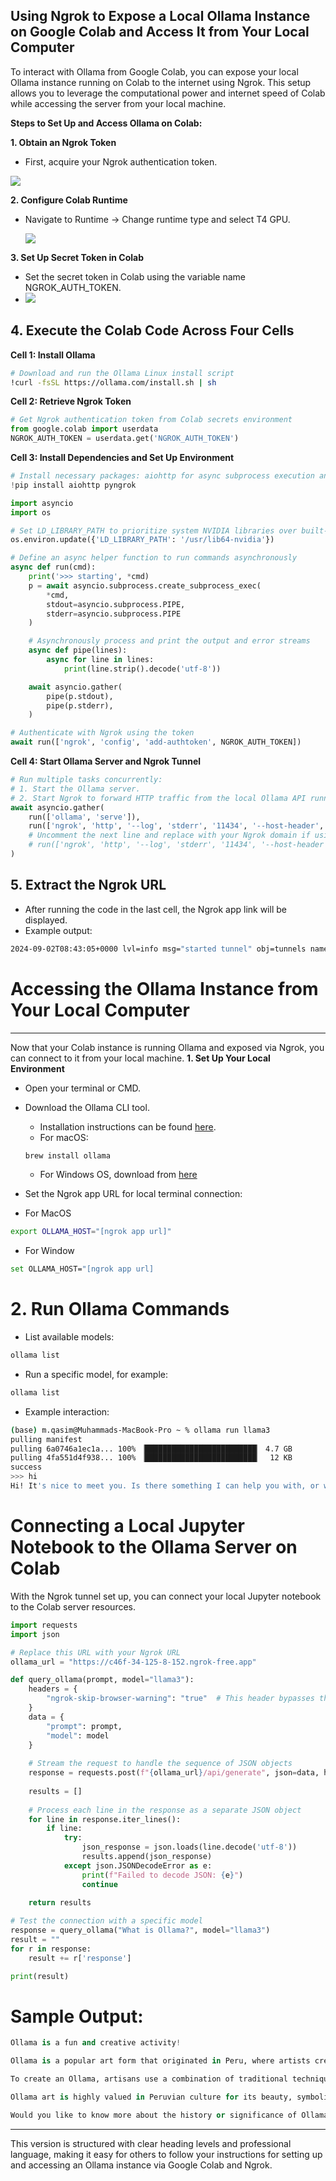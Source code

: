 ## Using Ngrok to Expose a Local Ollama Instance on Google Colab and Access It from Your Local Computer

To interact with Ollama from Google Colab, you can expose your local Ollama instance running on Colab to the internet using Ngrok. This setup allows you to leverage the computational power and internet speed of Colab while accessing the server from your local machine.

**Steps to Set Up and Access Ollama on Colab:**

**1. Obtain an Ngrok Token**
 - First, acquire your Ngrok authentication token.
   
<img src="image1.png"></img>

**2. Configure Colab Runtime**

 - Navigate to Runtime -> Change runtime type and select T4 GPU.
   
   <img src="image2.png"></img>
   
**3. Set Up Secret Token in Colab**

   - Set the secret token in Colab using the variable name NGROK_AUTH_TOKEN.
   - 
     <img src="image3.png"></img>
     
## 4. Execute the Colab Code Across Four Cells
**Cell 1: Install Ollama**
```bash
# Download and run the Ollama Linux install script
!curl -fsSL https://ollama.com/install.sh | sh
```
**Cell 2: Retrieve Ngrok Token**
```python
# Get Ngrok authentication token from Colab secrets environment
from google.colab import userdata
NGROK_AUTH_TOKEN = userdata.get('NGROK_AUTH_TOKEN')
```
**Cell 3: Install Dependencies and Set Up Environment**
```python
# Install necessary packages: aiohttp for async subprocess execution and pyngrok for Ngrok integration
!pip install aiohttp pyngrok

import asyncio
import os

# Set LD_LIBRARY_PATH to prioritize system NVIDIA libraries over built-in ones
os.environ.update({'LD_LIBRARY_PATH': '/usr/lib64-nvidia'})

# Define an async helper function to run commands asynchronously
async def run(cmd):
    print('>>> starting', *cmd)
    p = await asyncio.subprocess.create_subprocess_exec(
        *cmd,
        stdout=asyncio.subprocess.PIPE,
        stderr=asyncio.subprocess.PIPE
    )

    # Asynchronously process and print the output and error streams
    async def pipe(lines):
        async for line in lines:
            print(line.strip().decode('utf-8'))

    await asyncio.gather(
        pipe(p.stdout),
        pipe(p.stderr),
    )

# Authenticate with Ngrok using the token
await run(['ngrok', 'config', 'add-authtoken', NGROK_AUTH_TOKEN])
```
**Cell 4: Start Ollama Server and Ngrok Tunnel**
```python
# Run multiple tasks concurrently:
# 1. Start the Ollama server.
# 2. Start Ngrok to forward HTTP traffic from the local Ollama API running on localhost:11434.
await asyncio.gather(
    run(['ollama', 'serve']),
    run(['ngrok', 'http', '--log', 'stderr', '11434', '--host-header', 'localhost:11434']),
    # Uncomment the next line and replace with your Ngrok domain if using a static URL
    # run(['ngrok', 'http', '--log', 'stderr', '11434', '--host-header', 'localhost:11434', '--domain', 'insert-your-static-ngrok-domain-here']),
)
```
## 5. Extract the Ngrok URL
 - After running the code in the last cell, the Ngrok app link will be displayed.
 - Example output:
 ```bash
2024-09-02T08:43:05+0000 lvl=info msg="started tunnel" obj=tunnels name=command_line addr=http://localhost:11434 url=https://c46f-34-125-8-152.ngrok-free.app
 ```
# Accessing the Ollama Instance from Your Local Computer
------------------------------------------------------
Now that your Colab instance is running Ollama and exposed via Ngrok, you can connect to it from your local machine.
**1. Set Up Your Local Environment**

 - Open your terminal or CMD.

 - Download the Ollama CLI tool.

     - Installation instructions can be found [here](https://github.com/ollama/ollama?tab=readme-ov-file).
     - For macOS:
    ```bash
    brew install ollama
    ```
    - For Windows OS, download from [here](https://ollama.com/download/OllamaSetup.exe) 

 - Set the Ngrok app URL for local terminal connection:
 - For MacOS
  ```bash
  export OLLAMA_HOST="[ngrok app url]"
  ```
 - For Window
 ```bash
 set OLLAMA_HOST="[ngrok app url]
 ```
# 2. Run Ollama Commands
 - List available models:
 ```bash
 ollama list
 ```
- Run a specific model, for example:
 ```bash
 ollama list
 ```
- Example interaction:
```bash
(base) m.qasim@Muhammads-MacBook-Pro ~ % ollama run llama3
pulling manifest 
pulling 6a0746a1ec1a... 100% ▕█████████████████████████▏ 4.7 GB                         
pulling 4fa551d4f938... 100% ▕█████████████████████████▏  12 KB                         
success 
>>> hi
Hi! It's nice to meet you. Is there something I can help you with, or would you like to chat?
```

# Connecting a Local Jupyter Notebook to the Ollama Server on Colab
With the Ngrok tunnel set up, you can connect your local Jupyter notebook to the Colab server resources.
```python
import requests
import json

# Replace this URL with your Ngrok URL
ollama_url = "https://c46f-34-125-8-152.ngrok-free.app"

def query_ollama(prompt, model="llama3"):
    headers = {
        "ngrok-skip-browser-warning": "true"  # This header bypasses the Ngrok browser warning
    }
    data = {
        "prompt": prompt,
        "model": model
    }
    
    # Stream the request to handle the sequence of JSON objects
    response = requests.post(f"{ollama_url}/api/generate", json=data, headers=headers, stream=True)
    
    results = []
    
    # Process each line in the response as a separate JSON object
    for line in response.iter_lines():
        if line:
            try:
                json_response = json.loads(line.decode('utf-8'))
                results.append(json_response)
            except json.JSONDecodeError as e:
                print(f"Failed to decode JSON: {e}")
                continue
    
    return results

# Test the connection with a specific model
response = query_ollama("What is Ollama?", model="llama3")
result = ""
for r in response:
    result += r['response']

print(result)
```
# Sample Output:
```python
Ollama is a fun and creative activity!

Ollama is a popular art form that originated in Peru, where artists create intricate designs on the surface of gourds (a type of squash). The word "ollama" comes from the Quechua language, which means "decorated vessel".

To create an Ollama, artisans use a combination of traditional techniques and modern tools to carve, paint, and decorate the gourd. The process involves hollowing out the interior of the gourd, then applying layers of colorful designs, patterns, and sometimes even 3D elements.

Ollama art is highly valued in Peruvian culture for its beauty, symbolism, and storytelling qualities. Each piece often represents a specific theme, such as nature, mythology, or cultural heritage.

Would you like to know more about the history or significance of Ollama?
```
-------------------------------------------------------
This version is structured with clear heading levels and professional language, making it easy for others to follow your instructions for setting up and accessing an Ollama instance via Google Colab and Ngrok.

